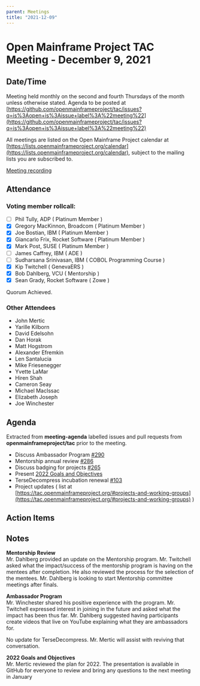 ```yaml
---
parent: Meetings
title: "2021-12-09"
---
```


# Open Mainframe Project TAC Meeting - December 9, 2021


## Date/Time

Meeting held monthly on the second and fourth Thursdays of the month unless otherwise stated. Agenda to be posted at [https://github.com/openmainframeproject/tac/issues?q=is%3Aopen+is%3Aissue+label%3A%22meeting%22](https://github.com/openmainframeproject/tac/issues?q=is%3Aopen+is%3Aissue+label%3A%22meeting%22)

All meetings are listed on the Open Mainframe Project calendar at [https://lists.openmainframeproject.org/calendar](https://lists.openmainframeproject.org/calendar), subject to the mailing lists you are subscribed to.

[Meeting recording](https://t.sidekickopen84.com/s3t/c/5/f18dQhb0S7kF8cFn5ZW2fM7zX59hl3kW7_k2841CXdp3VQ0ptF7v4BRNW2dykdq6RGRHh101?te=W3R5hFj4cm2zwW3HbfKg3JFvN1W43QJhh1JxwY5W1Lwv934kCBw8W43SMZw49Rd6fW1VxfWz2Rlc8KW2HJnmS1_f3KpW3Y2-Xv4kBPnSW2nF1T54kl46TW2kcjnC2ffmsyf49M8XD04&si=8000000006046639&pi=fddb1ae1-7b26-4b98-a93a-de91fb0a4e87)


## Attendance


### Voting member rollcall:

- [ ] Phil Tully, ADP ( Platinum Member )
- [X] Gregory MacKinnon, Broadcom ( Platinum Member )
- [X] Joe Bostian, IBM ( Platinum Member )
- [X] Giancarlo Frix, Rocket Software ( Platinum Member )
- [X] Mark Post, SUSE ( Platinum Member )
- [ ] James Caffrey, IBM ( ADE )
- [ ] Sudharsana Srinivasan, IBM ( COBOL Programming Course )
- [X] Kip Twitchell ( GenevaERS )
- [X] Bob Dahlberg, VCU ( Mentorship )
- [X] Sean Grady, Rocket Software ( Zowe )

Quorum Achieved.

### Other Attendees

* John Mertic
* Yarille Kilborn
* David Edelsohn
* Dan Horak 
* Matt Hogstrom
* Alexander Efremkin
* Len Santalucia
* Mike Friesenegger
* Yvette LaMar
* Hiren Shah
* Cameron Seay
* Michael MacIssac
* Elizabeth Joseph
* Joe Winchester

## Agenda

Extracted from **meeting-agenda** labelled issues and pull requests from **openmainframeproject/tac** prior to the meeting.

* Discuss Ambassador Program [#290](https://t.sidekickopen84.com/s3t/c/5/f18dQhb0S7kF8cFn5ZW2fM7zX59hl3kW7_k2841CXdp3VQ0ptF7v4BRNW2dykdq6RGRHh101?te=W3R5hFj4cm2zwW3P28X24hCPvhW43T4P345Nq0SW3zbVms49HS1QW45TRgK3K2B1SW4fDX7N3T3qBcw3K96zT4dD2&si=8000000006046639&pi=fddb1ae1-7b26-4b98-a93a-de91fb0a4e87)
* Mentorship annual review [#286](https://t.sidekickopen84.com/s3t/c/5/f18dQhb0S7kF8cFn5ZW2fM7zX59hl3kW7_k2841CXdp3VQ0ptF7v4BRNW2dykdq6RGRHh101?te=W3R5hFj4cm2zwW3P28X24hCPvhW43T4P345Nq0SW3zbVms49HS1QW45TRgK3K2B1SW4fDX7N3T3qBcw3K96zT4N22&si=8000000006046639&pi=fddb1ae1-7b26-4b98-a93a-de91fb0a4e87)
* Discuss badging for projects [#265](https://t.sidekickopen84.com/s3t/c/5/f18dQhb0S7kF8cFn5ZW2fM7zX59hl3kW7_k2841CXdp3VQ0ptF7v4BRNW2dykdq6RGRHh101?te=W3R5hFj4cm2zwW3P28X24hCPvhW43T4P345Nq0SW3zbVms49HS1QW45TRgK3K2B1SW4fDX7N3T3qBcw3K96zT4Hg2&si=8000000006046639&pi=fddb1ae1-7b26-4b98-a93a-de91fb0a4e87)
* Present [2022 Goals and Objectives](https://github.com/openmainframeproject/foundation/blob/main/goals/2022.pdf)
* TerseDecompress incubation renewal [#103](https://t.sidekickopen84.com/s3t/c/5/f18dQhb0S7kF8cFn5ZW2fM7zX59hl3kW7_k2841CXdp3VQ0ptF7v4BRNW2dykdq6RGRHh101?te=W3R5hFj4cm2zwW3P28X24hCPvhW43T4P345Nq0SW3zbVms49HS1QW45TRgK3K2B1SW4fDX7N3T3qBcw3K96zS4vH2&si=8000000006046639&pi=fddb1ae1-7b26-4b98-a93a-de91fb0a4e87)
* Project updates ( list at [https://tac.openmainframeproject.org/#projects-and-working-groups](https://tac.openmainframeproject.org/#projects-and-working-groups) )


## Action Items


## Notes

**Mentorship Review** \
Mr. Dahlberg provided an update on the Mentorship program. Mr. Twitchell asked what the impact/success of the mentorship program is having on the mentees after completion. He also reviewed the process for the selection of the mentees. Mr. Dahlberg is looking to start Mentorship committee meetings after finals.

**Ambassador Program** \
Mr. Winchester shared his positive experience with the program. Mr. Twitchell expressed interest in joining in the future and asked what the impact has been thus far. Mr. Dahlberg suggested having participants create videos that live on YouTube explaining what they are ambassadors for. 

No update for TerseDecompress. Mr. Mertic will assist with reviving that conversation.

**2022 Goals and Objectives** \
Mr. Mertic reviewed the plan for 2022. The presentation is available in GitHub for everyone to review and bring any questions to the next meeting in January
